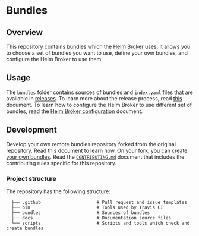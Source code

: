 # Bundles

## Overview

This repository contains bundles which the [Helm Broker](https://kyma-project.io/docs/master/components/helm-broker/#overview-overview) uses. It allows you to choose a set of bundles you want to use, define your own bundles, and configure the Helm Broker to use them.

## Usage

The `bundles` folder contains sources of bundles and `index.yaml` files that are available in [releases](https://github.com/kyma-project/bundles/releases). To learn more about the release process, read [this](docs/releases.md) document.
To learn how to configure the Helm Broker to use different set of bundles, read the [Helm Broker configuration](https://kyma-project.io/docs/master/components/helm-broker/#configuration-configuration) document.

## Development

Develop your own remote bundles repository forked from the original repository. Read [this](docs/getting-started.md) document to learn how. On your fork, you can [create your own bundles](https://kyma-project.io/docs/master/components/helm-broker/#details-details). Read the [`CONTRIBUTING.md`](CONTRIBUTING.md) document that includes the contributing rules specific for this repository.

### Project structure

The repository has the following structure:

```
  ├── .github                     # Pull request and issue templates    
  ├── bin                         # Tools used by Travis CI         
  ├── bundles                     # Sources of bundles                                                
  ├── docs                        # Documentation source files
  └── scripts                     # Scripts and tools which check and create bundles
```
